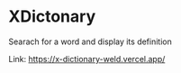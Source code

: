 # XDictonary

Searach for a word and display its definition

Link: https://x-dictionary-weld.vercel.app/
